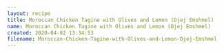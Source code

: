 ```yaml
---
layout: recipe
title: Moroccan Chicken Tagine with Olives and Lemon (Djej Emshmel)
name: Moroccan Chicken Tagine with Olives and Lemon (Djej Emshmel)
created: 2020-04-02 13:34:53
filename: Moroccan-Chicken-Tagine-with-Olives-and-Lemon-Djej-Emshmel
---
```

